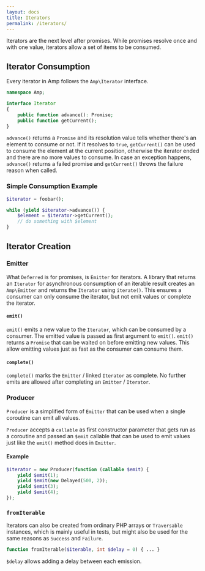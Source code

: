 ```yaml
---
layout: docs
title: Iterators
permalink: /iterators/
---
```

Iterators are the next level after promises. While promises resolve once and with one value, iterators allow a set of items to be consumed.

## Iterator Consumption

Every iterator in Amp follows the `Amp\Iterator` interface.

```php
namespace Amp;

interface Iterator
{
    public function advance(): Promise;
    public function getCurrent();
}
```

`advance()` returns a `Promise` and its resolution value tells whether there's an element to consume or not. If it resolves to `true`, `getCurrent()` can be used to consume the element at the current position, otherwise the iterator ended and there are no more values to consume. In case an exception happens, `advance()` returns a failed promise and `getCurrent()` throws the failure reason when called.

### Simple Consumption Example

```php
$iterator = foobar();

while (yield $iterator->advance()) {
    $element = $iterator->getCurrent();
    // do something with $element
}
```

## Iterator Creation

### Emitter

What `Deferred` is for promises, is `Emitter` for iterators. A library that returns an `Iterator` for asynchronous consumption of an iterable result creates an `Amp\Emitter` and returns the `Iterator` using `iterate()`. This ensures a consumer can only consume the iterator, but not emit values or complete the iterator.

#### `emit()`

`emit()` emits a new value to the `Iterator`, which can be consumed by a consumer. The emitted value is passed as first argument to `emit()`. `emit()` returns a `Promise` that can be waited on before emitting new values. This allow emitting values just as fast as the consumer can consume them.

#### `complete()`

`complete()` marks the `Emitter` / linked `Iterator` as complete. No further emits are allowed after completing an `Emitter` / `Iterator`. 

### Producer

`Producer` is a simplified form of `Emitter` that can be used when a single coroutine can emit all values.

`Producer` accepts a `callable` as first constructor parameter that gets run as a coroutine and passed an `$emit` callable that can be used to emit values just like the `emit()` method does in `Emitter`.

#### Example

```php
$iterator = new Producer(function (callable $emit) {
    yield $emit(1);
    yield $emit(new Delayed(500, 2));
    yield $emit(3);
    yield $emit(4);
});
```

### `fromIterable`

Iterators can also be created from ordinary PHP arrays or `Traversable` instances, which is mainly useful in tests, but might also be used for the same reasons as `Success` and `Failure`.

```php
function fromIterable($iterable, int $delay = 0) { ... }
```

`$delay` allows adding a delay between each emission.
